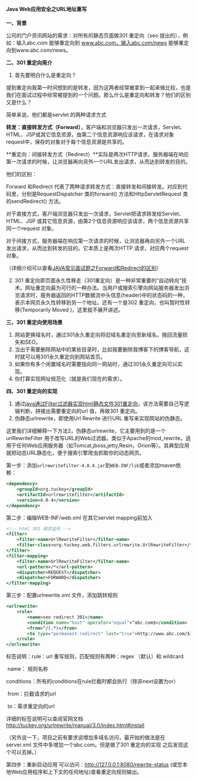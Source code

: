 #### Java Web应用安全之URL地址重写

**一、背景**

公司的门户资讯网站的需求：对所有的静态页面做301 重定向（seo 提出的），例如：输入abc.com 能够重定向到 www.abc.com，输入abc.com/news 能够重定向到www.abc.com/news。

**二、301 重定向简介**

1. 首先要明白什么是重定向？

提到重定向我第一时间想到的是转发，因为这两者经常被拿到一起来做比较，也是我们在面试过程中经常被提到的一个问题。那么什么是重定向和转发？他们的区别又是什么？

简单来说，他们都是servlet 的两种请求方式

**转发：直接转发方式（Forward）**，客户端和浏览器只发出一次请求，Servlet、HTML、JSP或其它信息资源，由第二个信息资源响应该请求，在请求对象request中，保存的对象对于每个信息资源是共享的。

**重定向：间接转发方式（Redirect）**实际是两次HTTP请求，服务器端在响应第一次请求的时候，让浏览器再向另外一个URL发出请求，从而达到转发的目的。

他们的区别：

Forward 和Redirect 代表了两种请求转发方式：直接转发和间接转发。对应到代码里，分别是RequestDispatcher 类的forward() 方法和HttpServletRequest 类的sendRedirect() 方法。

对于直接方式，客户端浏览器只发出一次请求，Servlet把请求转发给Servlet、HTML、JSP 或其它信息资源，由第2个信息资源响应该请求，两个信息资源共享同一个request 对象。

对于间接方式，服务器端在响应第一次请求的时候，让浏览器再向另外一个URL 发出请求，从而达到转发的目的。它本质上是两次HTTP 请求，对应两个request 对象。

（详细介绍可以查看[JAVA常见面试题之Forward和Redirect的区别](https://www.cnblogs.com/selene/p/4518246.html)）

2. 301 重定向即页面永久性移走（301重定向）是一种非常重要的“自动转向”技术。网址重定向最为可行的一种办法。当用户或搜索引擎向网站服务器发出浏览请求时，服务器返回的HTTP数据流中头信息(header)中的状态码的一种，表示本网页永久性转移到另一个地址。还有一个是302 重定向，也叫暂时性转移(Temporarily Moved )，这里就不展开讲述。

**三、301 重定向使用场景**

1. 网站更换域名时，通过301永久重定向将旧域名重定向至新域名，挽回流量损失和SEO。
2. 当出于需要删除网站中的某些目录时，比如我要删除我博客下的博客导航，这时就可以用301永久重定向到网站首页。
3. 如果你有多个闲置域名时需要指向同一网站时，通过301永久重定向可以实现。
4. 你打算实现网址规范化（就是我们现在的需求）。

**四、301 重定向的实现**

1. 通过[java通过Filter过滤器实现html静态文件301重定向](http://www.zengdongwu.com/article14.html)，该方法需要自己写逻辑判断，拼接出需要重定向的url 值，再做301 重定向。
2. 伪静态urlrewrite，即使用Url Rewrite 进行URL 重写来实现网站的伪静态。

这里我们详细解释一下方法2，伪静态urlrewrite，它主要用到的是一个urlRewriteFilter 用于改写URL的Web过滤器。类似于Apache的mod_rewrite。适用于任何Web应用服务器（如Tomcat,jboss,jetty,Resin，Orion等）。其典型应用就把动态URL静态化，便于搜索引擎爬虫抓取你的动态网页。

第一步：添加`urlrewritefilter-4.0.4.jar`到`WEB-INF/lib`或者添加maven依赖： 

```xml
<dependency>
    <groupId>org.tuckey</groupId>
    <artifactId>urlrewritefilter</artifactId>
    <version>4.0.4</version>
</dependency>
```

第二步：编辑WEB-INF/web.xml 在其它servlet mapping前加入

```xml
<!-- html 301 请求监听 -->
<filter>
    <filter-name>UrlRewriteFilter</filter-name>
    <filter-class>org.tuckey.web.filters.urlrewrite.UrlRewriteFilter</filter-class>
</filter>
<filter-mapping>
    <filter-name>UrlRewriteFilter</filter-name>
    <url-pattern>/*</url-pattern>
    <dispatcher>REQUEST</dispatcher>
    <dispatcher>FORWARD</dispatcher>
</filter-mapping>
```

第三步：配置urlrewrite.xml 文件，添加跳转规则

```xml
<urlrewrite>
    <rule>
        <name>seo redirect 301</name>
        <condition name="host" operator="equal">^abc.com$</condition>
        <from>^/(.*)</from>
        <to type="permanent-redirect" last="true">http://www.abc.com/$1</to>;
    </rule>
</urlrewrite>　
```

标签说明：rule：url 重写规则，匹配规则有两种：regex （默认）和 wildcard

​                  name： 规则名称

​                  conditions：所有的conditions在rule拦截时都会执行（除非next设置为or）

​                  from：拦截请求的url 

​                  to：需求重定向的url

详细的标签说明可以查阅官网文档 <http://tuckey.org/urlrewrite/manual/3.0/index.html#install>

（另外说一下，项目之前有要求说增加多域名访问，最开始的做法是在 server.xml 文件中多增加一个<Alias>abc.com</Alias>。但是做了301 重定向的实现 之后发现这个可以去掉。）

第四步：重新启动应用 可以访问：<http://127.0.0.1:8080/rewrite-status> (或您本地Web应用程序和上下文的任何地址)查看重定向规则输出。 